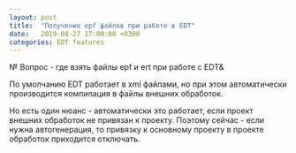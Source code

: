 ```yaml
---
layout: post
title:  "Получение epf файлов при работе в EDT"
date:   2019-08-27 17:00:00 +0300
categories: EDT features
---
```


№ Вопрос - где взять файлы epf и ert при работе с EDT&

По умолчанию EDT работает в xml файлами, но при этом автоматически производится компилация в файлы внешних обработок.

Но есть один нюанс - автоматически это работает, если проект внешних обработок не привязан к проекту.
Поэтому сейчас - если нужна автогенерация, то привязку к основному проекту в проекте обработок приходится отключать.
